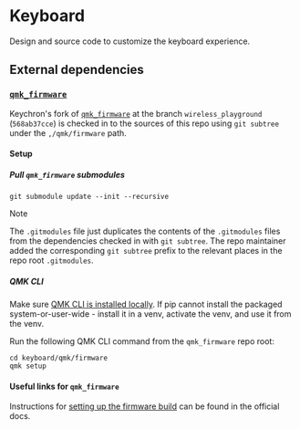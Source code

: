 # Keyboard

Design and source code to customize the keyboard experience.

## External dependencies

### [`qmk_firmware`](https://github.com/qmk/qmk_firmware)

Keychron's fork of [`qmk_firmware`](https://github.com/qmk/qmk_firmware) at the branch `wireless_playground` (`568ab37cce`) is checked in to the sources of this repo using `git subtree` under the `,/qmk/firmware` path.

#### Setup

##### Pull `qmk_firmware` submodules

```shell
git submodule update --init --recursive
```

> [!NOTE]
>
> The `.gitmodules` file just duplicates the contents of the `.gitmodules` files from the dependencies checked in with `git subtree`. The repo maintainer added the corresponding `git subtree` prefix to the relevant places in the repo root `.gitmodules`.

##### QMK CLI

Make sure [QMK CLI is installed locally](https://docs.qmk.fm/cli#install-using-easy_install-or-pip). If pip cannot install the packaged system-or-user-wide - install it in a venv, activate the venv, and use it from the venv.

Run the following QMK CLI command from the `qmk_firmware` repo root:

```shell
cd keyboard/qmk/firmware
qmk setup
```

#### Useful links for `qmk_firmware`

Instructions for [setting up the firmware build](https://docs.qmk.fm/newbs_getting_started) can be found in the official docs.
